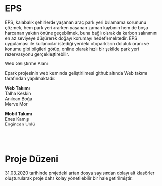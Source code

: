 # EPS

EPS, kalabalık şehirlerde yaşanan araç park yeri bulamama sorununu çözmek,
hem park yeri ararken yaşanan zaman kaybının hem de boşa harcanan yakıtın önüne geçebilmek,
buna bağlı olarak da karbon salınımını en az seviyeye düşürerek doğayı korumayı hedeflemektedir.
EPS uygulaması ile kullanıcılar istediği yerdeki otoparkların doluluk oranı ve konumu gibi bilgileri görüp,
online olarak hızlı bir şekilde park yeri rezervasyonu gerçekleştirebilir.

Web Geliştirme Alanı

Epark projesinin web kısmında geliştirilmesi github altında Web takımı tarafından yapılmaktadır.


**Web Takımı**<br/>
Talha Keskin<br/>
Anılcan Boğa<br/>
Merve Mor

**Mobil Takımı**<br/>
Enes Kamış<br/>
Engincan Ünlü


<br/><br/>
# Proje Düzeni
31.03.2020 tarihinde projedeki artan dosya sayısından dolayı alt klasörler oluşturularak proje daha kolay yönetilebilir bir hale getirilmiştir.

